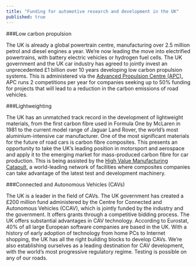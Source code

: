 ```yaml
---
title: "Funding for automotive research and development in the UK"
published: true
---
```

###Low carbon propulsion

The UK is already a global powertrain centre, manufacturing over 2.5 million petrol and diesel engines a year. We’re now leading the move into electrified powertrains, with battery electric vehicles or hydrogen fuel cells. The UK government and the UK car industry has agreed to jointly invest an unprecedented £1 billion over 10 years developing low carbon propulsion systems. This is administered via the [Advanced Propulsion Centre (APC).](http://www.apcuk.co.uk/) APC runs 2 competitions per year for companies seeking up to 50% funding for projects that will lead to a reduction in the carbon emissions of road vehicles.



###Lightweighting

The UK has an unmatched track record in the development of lightweight materials, from the first carbon fibre used in Formula One by McLaren in 1981 to the current model range of Jaguar Land Rover, the world’s most aluminium-intensive car manufacturer.
One of the most significant materials for the future of road cars is carbon fibre composites.  This presents an opportunity to take the UK’s leading position in motorsport and aerospace and apply it to the emerging market for mass-produced carbon fibre for car production. This is being assisted by the [High Value Manufacturing Catapult,](https://hvm.catapult.org.uk/) a world-leading network of facilities where composites companies can take advantage of the latest test and development machinery. 


###Connected and Autonomous Vehicles (CAVs)

The UK is a leader in the field of CAVs. The UK government has created a £200 million fund administered by the Centre for Connected and Autonomous Vehicles (CCAV), which is jointly funded by the industry and the government. It offers grants through a competitive bidding process.
The UK offers substantial advantages in CAV technology. According to Eurostat, 40% of all large European software companies are based in the UK. With a history of early adoption of technology from home PCs to Internet shopping, the UK has all the right building blocks to develop CAVs. 
We’re also establishing ourselves as a leading destination for CAV development, with the world’s most progressive regulatory regime. Testing is possible on any of our roads.
